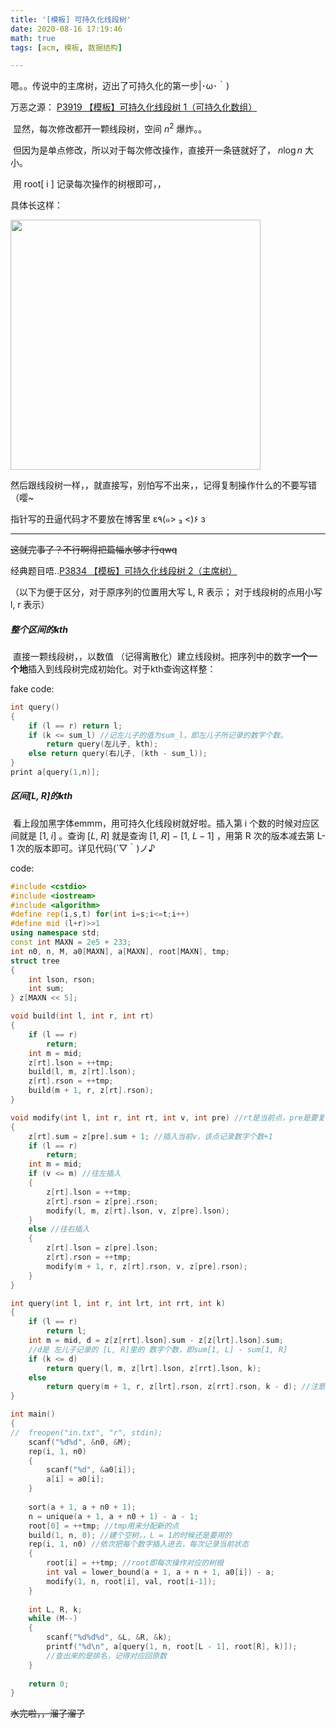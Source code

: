 ```yaml
---
title: '[模板] 可持久化线段树'
date: 2020-08-16 17:19:46
math: true
tags: [acm, 模板, 数据结构]

---
```


 嗯。。传说中的主席树，迈出了可持久化的第一步|･ω･｀)

万恶之源： [P3919 【模板】可持久化线段树 1（可持久化数组）](https://www.luogu.com.cn/problem/P3919)

​	显然，每次修改都开一颗线段树，空间 $n^2$ 爆炸。。

​	但因为是单点修改，所以对于每次修改操作，直接开一条链就好了， $n \log n$ 大小。

​	用 root[ i ] 记录每次操作的树根即可，，

具体长这样：

<img src = "https://s1.ax1x.com/2020/08/16/dExadS.jpg" width = "400px" >

然后跟线段树一样，，就直接写，别怕写不出来，，记得复制操作什么的不要写错（嘤~

指针写的丑逼代码才不要放在博客里 ε٩(๑> ₃ <)۶ з

----

~~这就完事了？不行啊得把篇幅水够才行qwq~~

经典题目唔..[P3834 【模板】可持久化线段树 2（主席树）](https://www.luogu.com.cn/problem/P3834)

（以下为便于区分，对于原序列的位置用大写 L, R 表示； 对于线段树的点用小写 l, r 表示）

##### 整个区间的kth

​	直接一颗线段树，，以数值 （记得离散化）建立线段树。把序列中的数字**一个一个地**插入到线段树完成初始化。对于kth查询这样整：

fake code:

```cpp
int query()
{
    if (l == r) return l;
	if (k <= sum_l) //记左儿子的值为sum_l，即左儿子所记录的数字个数。
        return query(左儿子, kth);
    else return query(右儿子, (kth - sum_l));
}
print a[query(1,n)];
```

##### 区间[L, R]的kth

​	看上段加黑字体emmm，用可持久化线段树就好啦。插入第 i 个数的时候对应区间就是 $[1,\ i]$ 。查询 $[L,\ R]$ 就是查询 $[1,\ R]\ -\ [1,\ L - 1]$  ，用第 R 次的版本减去第 L-1 次的版本即可。详见代码(´▽｀)ノ♪

code:

```cpp
#include <cstdio>
#include <iostream>
#include <algorithm>
#define rep(i,s,t) for(int i=s;i<=t;i++)
#define mid (l+r)>>1
using namespace std;
const int MAXN = 2e5 + 233;
int n0, n, M, a0[MAXN], a[MAXN], root[MAXN], tmp;
struct tree
{
	int lson, rson;
	int sum;
} z[MAXN << 5];

void build(int l, int r, int rt)
{
	if (l == r)
		return;
	int m = mid;
	z[rt].lson = ++tmp;
	build(l, m, z[rt].lson);
	z[rt].rson = ++tmp;
	build(m + 1, r, z[rt].rson);
}

void modify(int l, int r, int rt, int v, int pre) //rt是当前点，pre是要复制的点
{
	z[rt].sum = z[pre].sum + 1; //插入当前v，该点记录数字个数+1
	if (l == r)
		return;
	int m = mid;
	if (v <= m) //往左插入
	{ 
		z[rt].lson = ++tmp;
		z[rt].rson = z[pre].rson;
		modify(l, m, z[rt].lson, v, z[pre].lson);
	}
	else //往右插入
	{
		z[rt].lson = z[pre].lson;
		z[rt].rson = ++tmp;
		modify(m + 1, r, z[rt].rson, v, z[pre].rson);
	}
}

int query(int l, int r, int lrt, int rrt, int k)
{
	if (l == r)
		return l;
	int m = mid, d = z[z[rrt].lson].sum - z[z[lrt].lson].sum; 
    //d是 左儿子记录的 [L, R]里的 数字个数，即sum[1, L] - sum[1, R]
	if (k <= d) 
		return query(l, m, z[lrt].lson, z[rrt].lson, k);
	else
		return query(m + 1, r, z[lrt].rson, z[rrt].rson, k - d); //注意是k - d
}

int main()
{
//	freopen("in.txt", "r", stdin);
	scanf("%d%d", &n0, &M);
	rep(i, 1, n0)
	{
		scanf("%d", &a0[i]);
		a[i] = a0[i];
	}
	
	sort(a + 1, a + n0 + 1);
	n = unique(a + 1, a + n0 + 1) - a - 1;
	root[0] = ++tmp; //tmp用来分配新的点
	build(1, n, 0); //建个空树，，L = 1的时候还是要用的
	rep(i, 1, n0) //依次把每个数字插入进去，每次记录当前状态
	{
		root[i] = ++tmp; //root即每次操作对应的树根
		int val = lower_bound(a + 1, a + n + 1, a0[i]) - a;
		modify(1, n, root[i], val, root[i-1]);
	}
	
	int L, R, k;
	while (M--)
	{
		scanf("%d%d%d", &L, &R, &k);
		printf("%d\n", a[query(1, n, root[L - 1], root[R], k)]); 
        //查出来的是排名，记得对应回原数
	}
	
	return 0;
}
```

~~水完啦，，溜了溜了~~